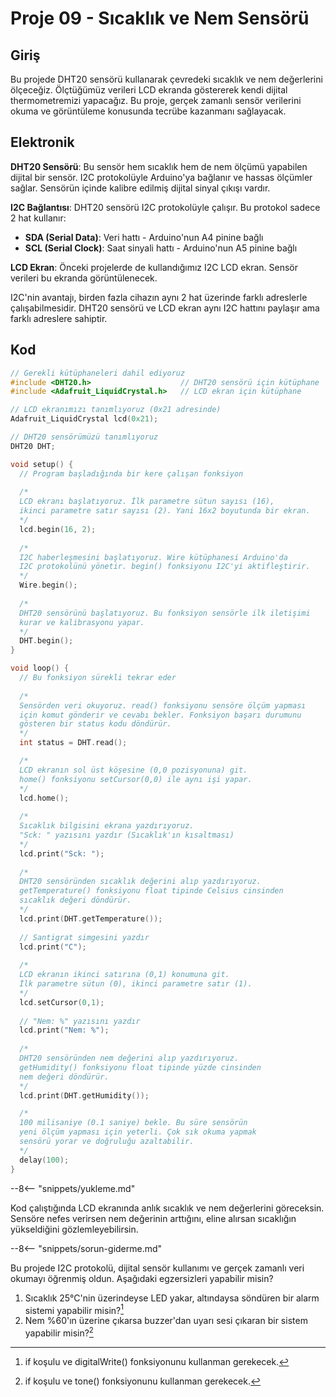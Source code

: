 # Proje 09 - Sıcaklık ve Nem Sensörü

## Giriş

Bu projede DHT20 sensörü kullanarak çevredeki sıcaklık ve nem değerlerini ölçeceğiz. Ölçtüğümüz verileri LCD ekranda göstererek kendi dijital thermometremizi yapacağız. Bu proje, gerçek zamanlı sensör verilerini okuma ve görüntüleme konusunda tecrübe kazanmanı sağlayacak.

## Elektronik

**DHT20 Sensörü**: Bu sensör hem sıcaklık hem de nem ölçümü yapabilen dijital bir sensör. I2C protokolüyle Arduino'ya bağlanır ve hassas ölçümler sağlar. Sensörün içinde kalibre edilmiş dijital sinyal çıkışı vardır.

**I2C Bağlantısı**: DHT20 sensörü I2C protokolüyle çalışır. Bu protokol sadece 2 hat kullanır:
- **SDA (Serial Data)**: Veri hattı - Arduino'nun A4 pinine bağlı
- **SCL (Serial Clock)**: Saat sinyali hattı - Arduino'nun A5 pinine bağlı

**LCD Ekran**: Önceki projelerde de kullandığımız I2C LCD ekran. Sensör verileri bu ekranda görüntülenecek.

I2C'nin avantajı, birden fazla cihazın aynı 2 hat üzerinde farklı adreslerle çalışabilmesidir. DHT20 sensörü ve LCD ekran aynı I2C hattını paylaşır ama farklı adreslere sahiptir.

## Kod

``` c
// Gerekli kütüphaneleri dahil ediyoruz
#include <DHT20.h>                    // DHT20 sensörü için kütüphane
#include <Adafruit_LiquidCrystal.h>   // LCD ekran için kütüphane

// LCD ekranımızı tanımlıyoruz (0x21 adresinde)
Adafruit_LiquidCrystal lcd(0x21);

// DHT20 sensörümüzü tanımlıyoruz
DHT20 DHT;

void setup() {
  // Program başladığında bir kere çalışan fonksiyon
  
  /*
  LCD ekranı başlatıyoruz. İlk parametre sütun sayısı (16),
  ikinci parametre satır sayısı (2). Yani 16x2 boyutunda bir ekran.
  */
  lcd.begin(16, 2);
  
  /*
  I2C haberleşmesini başlatıyoruz. Wire kütüphanesi Arduino'da
  I2C protokolünü yönetir. begin() fonksiyonu I2C'yi aktifleştirir.
  */
  Wire.begin();
  
  /*
  DHT20 sensörünü başlatıyoruz. Bu fonksiyon sensörle ilk iletişimi
  kurar ve kalibrasyonu yapar.
  */
  DHT.begin();
}

void loop() {
  // Bu fonksiyon sürekli tekrar eder
  
  /*
  Sensörden veri okuyoruz. read() fonksiyonu sensöre ölçüm yapması
  için komut gönderir ve cevabı bekler. Fonksiyon başarı durumunu
  gösteren bir status kodu döndürür.
  */
  int status = DHT.read();

  /*
  LCD ekranın sol üst köşesine (0,0 pozisyonuna) git.
  home() fonksiyonu setCursor(0,0) ile aynı işi yapar.
  */
  lcd.home();
  
  /*
  Sıcaklık bilgisini ekrana yazdırıyoruz.
  "Sck: " yazısını yazdır (Sıcaklık'ın kısaltması)
  */
  lcd.print("Sck: ");
  
  /*
  DHT20 sensöründen sıcaklık değerini alıp yazdırıyoruz.
  getTemperature() fonksiyonu float tipinde Celsius cinsinden
  sıcaklık değeri döndürür.
  */
  lcd.print(DHT.getTemperature());
  
  // Santigrat simgesini yazdır
  lcd.print("C");
  
  /*
  LCD ekranın ikinci satırına (0,1) konumuna git.
  İlk parametre sütun (0), ikinci parametre satır (1).
  */
  lcd.setCursor(0,1);
  
  // "Nem: %" yazısını yazdır
  lcd.print("Nem: %");
  
  /*
  DHT20 sensöründen nem değerini alıp yazdırıyoruz.
  getHumidity() fonksiyonu float tipinde yüzde cinsinden
  nem değeri döndürür.
  */
  lcd.print(DHT.getHumidity());

  /*
  100 milisaniye (0.1 saniye) bekle. Bu süre sensörün
  yeni ölçüm yapması için yeterli. Çok sık okuma yapmak
  sensörü yorar ve doğruluğu azaltabilir.
  */
  delay(100);
}
```

--8<-- "snippets/yukleme.md"

Kod çalıştığında LCD ekranında anlık sıcaklık ve nem değerlerini göreceksin. Sensöre nefes verirsen nem değerinin arttığını, eline alırsan sıcaklığın yükseldiğini gözlemleyebilirsin.

--8<-- "snippets/sorun-giderme.md"

Bu projede I2C protokolü, dijital sensör kullanımı ve gerçek zamanlı veri okumayı öğrenmiş oldun. Aşağıdaki egzersizleri yapabilir misin?

1. Sıcaklık 25°C'nin üzerindeyse LED yakar, altındaysa söndüren bir alarm sistemi yapabilir misin?[^1]
2. Nem %60'ın üzerine çıkarsa buzzer'dan uyarı sesi çıkaran bir sistem yapabilir misin?[^2]

[^1]: if koşulu ve digitalWrite() fonksiyonunu kullanman gerekecek.
[^2]: if koşulu ve tone() fonksiyonunu kullanman gerekecek.